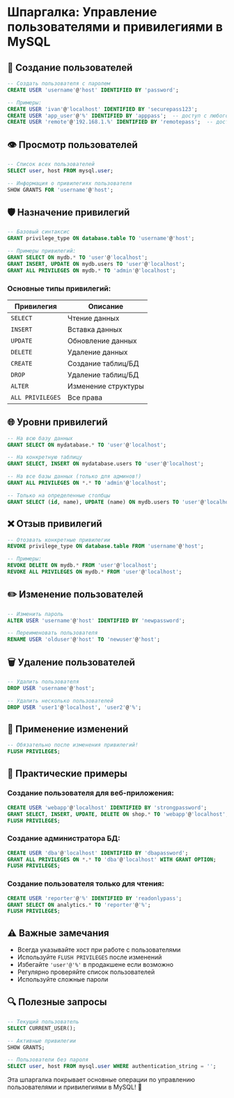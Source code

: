 # Шпаргалка: Управление пользователями и привилегиями в MySQL

## 🔐 Создание пользователей

```sql
-- Создать пользователя с паролем
CREATE USER 'username'@'host' IDENTIFIED BY 'password';

-- Примеры:
CREATE USER 'ivan'@'localhost' IDENTIFIED BY 'securepass123';
CREATE USER 'app_user'@'%' IDENTIFIED BY 'apppass';  -- доступ с любого хоста
CREATE USER 'remote'@'192.168.1.%' IDENTIFIED BY 'remotepass';  -- доступ с подсети
```

## 👁️ Просмотр пользователей

```sql
-- Список всех пользователей
SELECT user, host FROM mysql.user;

-- Информация о привилегиях пользователя
SHOW GRANTS FOR 'username'@'host';
```

## 🛡️ Назначение привилегий

```sql
-- Базовый синтаксис
GRANT privilege_type ON database.table TO 'username'@'host';

-- Примеры привилегий:
GRANT SELECT ON mydb.* TO 'user'@'localhost';
GRANT INSERT, UPDATE ON mydb.users TO 'user'@'localhost';
GRANT ALL PRIVILEGES ON mydb.* TO 'admin'@'localhost';
```

### Основные типы привилегий:

| Привилегия | Описание |
|------------|----------|
| `SELECT` | Чтение данных |
| `INSERT` | Вставка данных |
| `UPDATE` | Обновление данных |
| `DELETE` | Удаление данных |
| `CREATE` | Создание таблиц/БД |
| `DROP` | Удаление таблиц/БД |
| `ALTER` | Изменение структуры |
| `ALL PRIVILEGES` | Все права |

## 🌐 Уровни привилегий

```sql
-- На всю базу данных
GRANT SELECT ON mydatabase.* TO 'user'@'localhost';

-- На конкретную таблицу
GRANT SELECT, INSERT ON mydatabase.users TO 'user'@'localhost';

-- На все базы данных (только для админов!)
GRANT ALL PRIVILEGES ON *.* TO 'admin'@'localhost';

-- Только на определенные столбцы
GRANT SELECT (id, name), UPDATE (name) ON mydb.users TO 'user'@'localhost';
```

## ❌ Отзыв привилегий

```sql
-- Отозвать конкретные привилегии
REVOKE privilege_type ON database.table FROM 'username'@'host';

-- Примеры:
REVOKE DELETE ON mydb.* FROM 'user'@'localhost';
REVOKE ALL PRIVILEGES ON mydb.* FROM 'user'@'localhost';
```

## ✏️ Изменение пользователей

```sql
-- Изменить пароль
ALTER USER 'username'@'host' IDENTIFIED BY 'newpassword';

-- Переименовать пользователя
RENAME USER 'olduser'@'host' TO 'newuser'@'host';
```

## 🗑️ Удаление пользователей

```sql
-- Удалить пользователя
DROP USER 'username'@'host';

-- Удалить несколько пользователей
DROP USER 'user1'@'localhost', 'user2'@'%';
```

## 🔄 Применение изменений

```sql
-- Обязательно после изменения привилегий!
FLUSH PRIVILEGES;
```

## 🎯 Практические примеры

### Создание пользователя для веб-приложения:
```sql
CREATE USER 'webapp'@'localhost' IDENTIFIED BY 'strongpassword';
GRANT SELECT, INSERT, UPDATE, DELETE ON shop.* TO 'webapp'@'localhost';
FLUSH PRIVILEGES;
```

### Создание администратора БД:
```sql
CREATE USER 'dba'@'localhost' IDENTIFIED BY 'dbapassword';
GRANT ALL PRIVILEGES ON *.* TO 'dba'@'localhost' WITH GRANT OPTION;
FLUSH PRIVILEGES;
```

### Создание пользователя только для чтения:
```sql
CREATE USER 'reporter'@'%' IDENTIFIED BY 'readonlypass';
GRANT SELECT ON analytics.* TO 'reporter'@'%';
FLUSH PRIVILEGES;
```

## ⚠️ Важные замечания

- Всегда указывайте хост при работе с пользователями
- Используйте `FLUSH PRIVILEGES` после изменений
- Избегайте `'user'@'%'` в продакшене если возможно
- Регулярно проверяйте список пользователей
- Используйте сложные пароли

## 🔍 Полезные запросы

```sql
-- Текущий пользователь
SELECT CURRENT_USER();

-- Активные привилегии
SHOW GRANTS;

-- Пользователи без пароля
SELECT user, host FROM mysql.user WHERE authentication_string = '';
```

Эта шпаргалка покрывает основные операции по управлению пользователями и привилегиями в MySQL! 🚀